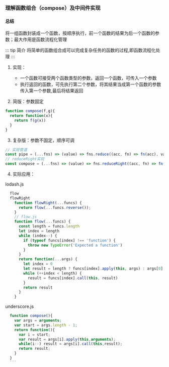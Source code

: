 ### 理解函数组合（compose）及中间件实现
  <!-- 参考文章：https://juejin.cn/post/7037085842883641381 -->
  #### 总结
  将一组函数封装成一个函数，按顺序执行，前一个函数的结果为后一个函数的参数；最大作用是函数流程化管理

  ::: tip 简介
  将简单的函数组合成可以完成复杂任务的函数的过程,即函数流程化处理
  :::

  1. 实现：
      * 一个函数可接受两个函数类型的参数，返回一个函数，可传入一个参数
      * 执行返回的函数，可先执行第二个参数，将其结果当成第一个函数的参数传入第一个参数,最后将结果返回

  2. 简版：参数固定
  ```ts
  function compose(f,g){
    return function(x){
      return f(g(x))
    }
  }
  ```

  3. 复杂版：参数不固定，顺序可调
  ```ts
  // 实现管道
  const pipe = (...fns) => (value) => fns.reduce((acc, fn) => fn(acc), value)
  // reduceRight实现
  const compose = (...fns) => (value) => fns.reduceRight((acc, fn) => fn(acc), value)
  ```

  4. 实际应用：
  
  lodash.js
  ```ts
    flow
    flowRight
      function flowRight(...funcs) {
        return flow(...funcs.reverse());
      }
      // flow.js
      function flow(...funcs) {
        const length = funcs.length
        let index = length
        while (index--) {
          if (typeof funcs[index] !== 'function') {
            throw new TypeError('Expected a function')
          }
        }
        return function(...args) {
          let index = 0
          let result = length ? funcs[index].apply(this, args) : args[0]
          while (++index < length) {
            result = funcs[index].call(this, result)
          }
          return result
        }
      }
  ```

  underscore.js
  ```ts
    function compose(){
      var args = arguments;
      var start = args.length - 1;
      return function(){
        var i = start;
        var result = args[i].apply(this,arguments);
        while(i--) result = args[i].call(this,result);
        return result;
      }  
    }
    ```



